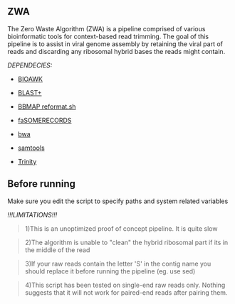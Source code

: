 ## ZWA

The Zero Waste Algorithm (ZWA) is a pipeline comprised of various bioinformatic tools for context-based read trimming. The goal of this pipeline is to assist in viral genome assembly by retaining the viral part of reads and discarding any ribosomal hybrid bases the reads might contain.



_DEPENDECIES:_

- [BIOAWK](https://github.com/lh3/bioawk)

- [BLAST+](https://www.ncbi.nlm.nih.gov/books/NBK279690/)

- [BBMAP reformat.sh](https://jgi.doe.gov/data-and-tools/bbtools/bb-tools-user-guide/bbmap-guide/)

- [faSOMERECORDS](https://github.com/santiagosnchez/faSomeRecords)

- [bwa](http://bio-bwa.sourceforge.net/)

- [samtools](http://www.htslib.org/)

- [Trinity](https://github.com/trinityrnaseq/trinityrnaseq/wiki)



## Before running
Make sure you edit the script to specify paths and system related variables




_!!!LIMITATIONS!!!_

> 1)This is an unoptimized proof of concept pipeline. It is quite slow

> 2)The algorithm is unable to "clean" the hybrid ribosomal part if its in the middle of the read

> 3)If your raw reads contain the letter 'S' in the contig name you should replace it before running the pipeline (eg. use sed)

> 4)This script has been tested on single-end raw reads only. Nothing suggests that it will not work for paired-end reads after pairing them.
